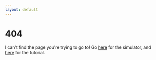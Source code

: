 ```yaml
---
layout: default
---
```

# 404
I can't find the page you're trying to go to! Go [here](6502/sim) for the simulator, and [here](6502/) for the tutorial.
